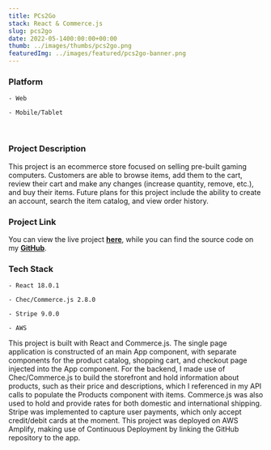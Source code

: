 ```yaml
---
title: PCs2Go
stack: React & Commerce.js
slug: pcs2go
date: 2022-05-1400:00:00+00:00
thumb: ../images/thumbs/pcs2go.png
featuredImg: ../images/featured/pcs2go-banner.png
---
```


### Platform

    - Web

    - Mobile/Tablet

<br />

### Project Description

This project is an ecommerce store focused on selling pre-built gaming computers. Customers are able to browse items, add them to the cart, review their cart and make any changes (increase quantity, remove, etc.), and buy their items. Future plans for this project include the ability to create an account, search the item catalog, and view order history.

### Project Link

You can view the live project [**here**](https://main.d3bl1rsrij4z2s.amplifyapp.com/), while you can find the source code on my [**GitHub**](https://github.com/PaulBrasfield/pcs2go).

### Tech Stack

    - React 18.0.1

    - Chec/Commerce.js 2.8.0
	
	- Stripe 9.0.0

    - AWS

This project is built with React and Commerce.js. The single page application is constructed of an main App component, with separate components for the product catalog, shopping cart, and checkout page injected into the App component. For the backend, I made use of Chec/Commerce.js to build the storefront and hold information about products, such as their price and descriptions, which I referenced in my API calls to populate the Products component with items. Commerce.js was also used to hold and provide rates for both domestic and international shipping. Stripe was implemented to capture user payments, which only accept credit/debit cards at the moment. This project was deployed on AWS Amplify, making use of Continuous Deployment by linking the GitHub repository to the app.

